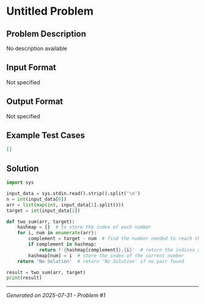 # Untitled Problem

## Problem Description
No description available

## Input Format
Not specified

## Output Format
Not specified

## Example Test Cases
```json
[]
```

## Solution
```python
import sys

input_data = sys.stdin.read().strip().split('\n')
n = int(input_data[0])
arr = list(map(int, input_data[1].split()))
target = int(input_data[2])

def two_sum(arr, target):
    hashmap = {}  # to store the index of each number
    for i, num in enumerate(arr):
        complement = target - num  # find the number needed to reach the target
        if complement in hashmap:
            return f'{hashmap[complement]},{i}'  # return the indices as a string
        hashmap[num] = i  # store the index of the current number
    return 'No Solution'  # return 'No Solution' if no pair found

result = two_sum(arr, target)
print(result)
```

---
*Generated on 2025-07-31 - Problem #1*